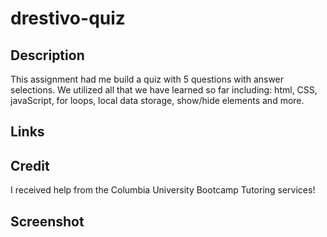 # drestivo-quiz

## Description
This assignment had me build a quiz with 5 questions with answer selections. We utilized all that we have learned so far including: html, CSS, javaScript, for loops, local data storage, show/hide elements and more.

## Links



## Credit
I received help from the Columbia University Bootcamp Tutoring services!


## Screenshot


